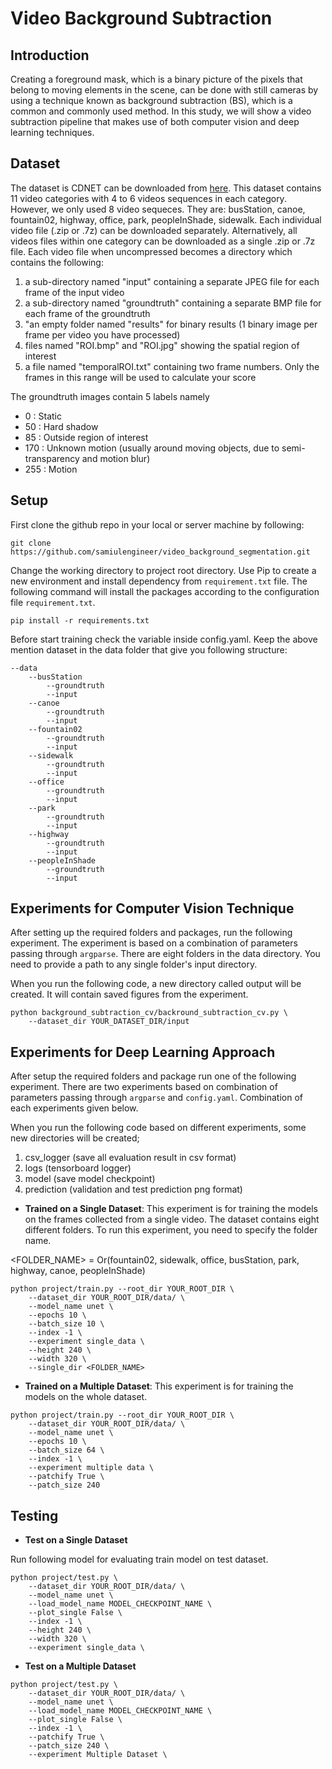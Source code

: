 # Video Background Subtraction

## Introduction

Creating a foreground mask, which is a binary picture of the pixels that belong to moving elements in the scene, can be done with still cameras by using a technique known as background subtraction (BS), which is a common and commonly used method. In this study, we will show a video subtraction pipeline that makes use of both computer vision and deep learning techniques.

## Dataset

The dataset is CDNET can be downloaded from [here](http://jacarini.dinf.usherbrooke.ca/dataset2014). This dataset contains 11 video categories with 4 to 6 videos sequences in each category. However, we only used 8 video sequeces. They are: busStation, canoe, fountain02, highway, office, park, peopleInShade, sidewalk. Each individual video file (.zip or .7z) can be downloaded separately. Alternatively, all videos files within one category can be downloaded as a single .zip or .7z file. Each video file when uncompressed becomes a directory which contains the following:

1. a sub-directory named "input" containing a separate JPEG file for each frame of the input video
2. a sub-directory named "groundtruth" containing a separate BMP file for each frame of the groundtruth
3. "an empty folder named "results" for binary results (1 binary image per frame per video you have processed)
4. files named "ROI.bmp" and "ROI.jpg" showing the spatial region of interest
5. a file named "temporalROI.txt" containing two frame numbers. Only the frames in this range will be used to calculate your score

The groundtruth images contain 5 labels namely

- 0 : Static
- 50 : Hard shadow
- 85 : Outside region of interest
- 170 : Unknown motion (usually around moving objects, due to semi-transparency and motion blur)
- 255 : Motion

## Setup

First clone the github repo in your local or server machine by following:

```
git clone https://github.com/samiulengineer/video_background_segmentation.git
```

Change the working directory to project root directory. Use Pip to create a new environment and install dependency from `requirement.txt` file. The following command will install the packages according to the configuration file `requirement.txt`.

```
pip install -r requirements.txt
```

Before start training check the variable inside config.yaml. Keep the above mention dataset in the data folder that give you following structure:

```
--data
    --busStation
        --groundtruth
        --input
    --canoe
        --groundtruth
        --input
    --fountain02
        --groundtruth
        --input
    --sidewalk
        --groundtruth
        --input
    --office
        --groundtruth
        --input
    --park
        --groundtruth
        --input
    --highway
        --groundtruth
        --input
    --peopleInShade
        --groundtruth
        --input    
```

## Experiments for Computer Vision Technique

After setting up the required folders and packages, run the following experiment. The experiment is based on a combination of parameters passing through `argparse`. There are eight folders in the data directory. You need to provide a path to any single folder's input directory.

When you run the following code, a new directory called output will be created. It will contain saved figures from the experiment.

```
python background_subtraction_cv/backround_subtraction_cv.py \
    --dataset_dir YOUR_DATASET_DIR/input
```

## Experiments for Deep Learning Approach

After setup the required folders and package run one of the following experiment. There are two experiments based on combination of parameters passing through `argparse` and `config.yaml`. Combination of each experiments given below.

When you run the following code based on different experiments, some new directories will be created;

1. csv_logger (save all evaluation result in csv format)
2. logs (tensorboard logger)
3. model (save model checkpoint)
4. prediction (validation and test prediction png format)

- **Trained on a Single Dataset**: This experiment is for training the models on the frames collected from a single video. The dataset contains eight different folders. To run this experiment, you need to specify the folder name.

<FOLDER_NAME> = Or(fountain02, sidewalk, office, busStation, park, highway, canoe, peopleInShade)

```
python project/train.py --root_dir YOUR_ROOT_DIR \
    --dataset_dir YOUR_ROOT_DIR/data/ \
    --model_name unet \
    --epochs 10 \
    --batch_size 10 \
    --index -1 \
    --experiment single_data \
    --height 240 \
    --width 320 \
    --single_dir <FOLDER_NAME>
```

- **Trained on a Multiple Dataset**: This experiment is for training the models on the whole dataset.

```
python project/train.py --root_dir YOUR_ROOT_DIR \
    --dataset_dir YOUR_ROOT_DIR/data/ \
    --model_name unet \
    --epochs 10 \
    --batch_size 64 \
    --index -1 \
    --experiment multiple data \     
    --patchify True \
    --patch_size 240 
```

## Testing

- **Test on a Single Dataset**

Run following model for evaluating train model on test dataset.

```
python project/test.py \
    --dataset_dir YOUR_ROOT_DIR/data/ \
    --model_name unet \
    --load_model_name MODEL_CHECKPOINT_NAME \
    --plot_single False \
    --index -1 \
    --height 240 \
    --width 320 \
    --experiment single_data \
```

- **Test on a Multiple Dataset**

```
python project/test.py \
    --dataset_dir YOUR_ROOT_DIR/data/ \
    --model_name unet \
    --load_model_name MODEL_CHECKPOINT_NAME \
    --plot_single False \
    --index -1 \
    --patchify True \
    --patch_size 240 \
    --experiment Multiple Dataset \ 
```
